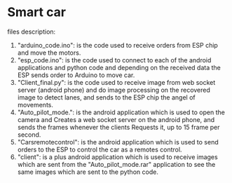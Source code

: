 # Smart car

files description: 
1) "arduino_code.ino": is the code used to receive orders from ESP chip and move the motors.
2) "esp_code.ino": is the code used to connect to each of the android applications and python code and depending on the received data the ESP sends order to Arduino to move car.
3) "Client_final.py": is the code used to receive image from web socket server (android phone) and do image processing on the recovered image to detect lanes, and sends to the ESP chip the angel of movements.
4) "Auto_pilot_mode.": is the android application which is used to open the camera and
Creates a web socket server on the android phone, and sends the frames whenever the clients 
Requests it, up to 15 frame per second.	
5) "Carsremotecontrol": is the android application which is used to send orders to the ESP to
 control the car as a remotes control.
6) "client": is a plus android application which is used to receive images which are sent from the
"Auto_pilot_mode.rar" application to see the same images which are sent to the python code.
